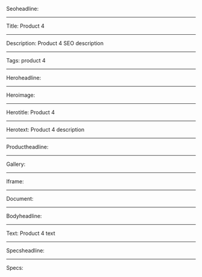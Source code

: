 Seoheadline:

----

Title: Product 4

----

Description: Product 4 SEO description

----

Tags: product 4

----

Heroheadline:

----

Heroimage:

----

Herotitle: Product 4

----

Herotext: Product 4 description

----

Productheadline:

----

Gallery:

----

Iframe: 

----

Document:

----

Bodyheadline:

----

Text: Product 4 text

----

Specsheadline:

----

Specs:
